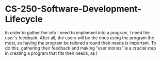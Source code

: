 # CS-250-Software-Development-Lifecycle

In order to gather the info I need to implement into a program, I need the user's feedback. After all, the users will be the ones using the program the most, so having the program be tailored around their needs is important. To do this, gathering their feedback and making "user stories" is a crucial step in creating a program that fits their needs, as I
